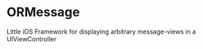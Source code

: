 ORMessage
=========

Little iOS Framework for displaying arbitrary message-views in a UIViewController
